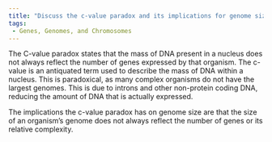 ```yaml
---
title: "Discuss the c-value paradox and its implications for genome size."
tags:
 - Genes, Genomes, and Chromosomes
---
```

The C-value paradox states that the mass of DNA present in a nucleus does not always reflect the number of genes expressed by that organism. The c-value is an antiquated term used to describe the mass of DNA within a nucleus.
This is paradoxical, as many complex organisms do not have the largest genomes. This is due to introns and other non-protein coding DNA, reducing the amount of DNA that is actually expressed. 

The implications the c-value paradox has on genome size are that the size of an organism’s genome does not always reflect the number of genes or its relative complexity. 
